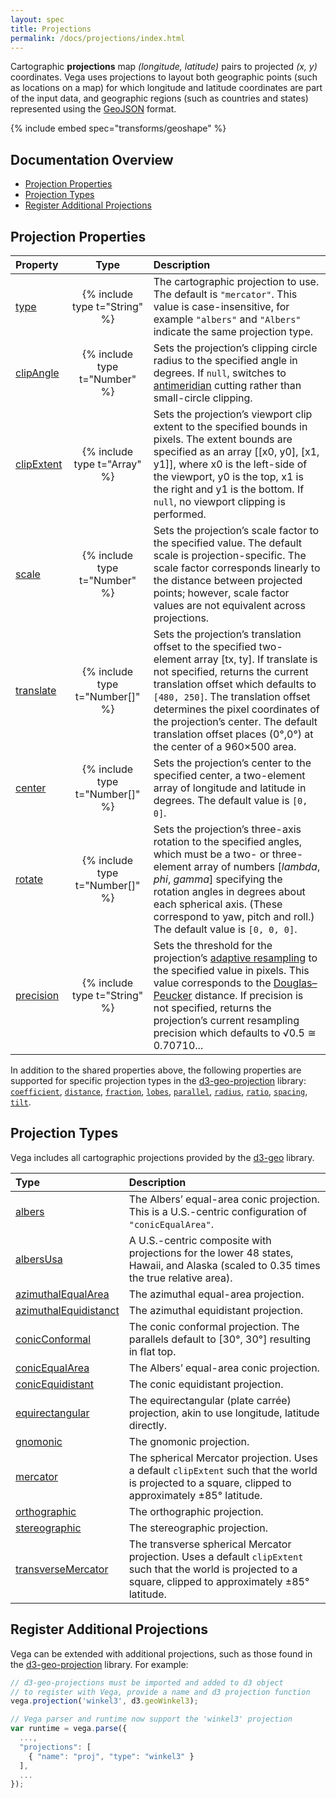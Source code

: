 ```yaml
---
layout: spec
title: Projections
permalink: /docs/projections/index.html
---
```


Cartographic **projections** map _(longitude, latitude)_ pairs to projected _(x, y)_ coordinates. Vega uses projections to layout both geographic points (such as locations on a map) for which longitude and latitude coordinates are part of the input data, and geographic regions (such as countries and states) represented using the [GeoJSON](https://en.wikipedia.org/wiki/GeoJSON) format.

{% include embed spec="transforms/geoshape" %}

## Documentation Overview

- [Projection Properties](#properties)
- [Projection Types](#types)
- [Register Additional Projections](#register)

## <a name="properties"></a>Projection Properties

| Property      | Type          | Description    |
| :------------ |:-------------:| :------------- |
| [type](#projection-types) | {% include type t="String" %} | The cartographic projection to use. The default is `"mercator"`. This value is case-insensitive, for example `"albers"` and `"Albers"` indicate the same projection type. |
| [clipAngle](https://github.com/d3/d3-geo#projection_clipAngle) | {% include type t="Number" %} | Sets the projection’s clipping circle radius to the specified angle in degrees. If `null`, switches to [antimeridian](http://bl.ocks.org/mbostock/3788999) cutting rather than small-circle clipping.|
| [clipExtent](https://github.com/d3/d3-geo#projection_clipExtent) | {% include type t="Array" %} | Sets the projection’s viewport clip extent to the specified bounds in pixels. The extent bounds are specified as an array [[x0, y0], [x1, y1]], where x0 is the left-side of the viewport, y0 is the top, x1 is the right and y1 is the bottom. If `null`, no viewport clipping is performed. |
| [scale](https://github.com/d3/d3-geo#projection_scale) | {% include type t="Number" %} | Sets the projection’s scale factor to the specified value. The default scale is projection-specific. The scale factor corresponds linearly to the distance between projected points; however, scale factor values are not equivalent across projections. |
| [translate](https://github.com/d3/d3-geo#projection_translate) | {% include type t="Number[]" %} | Sets the projection’s translation offset to the specified two-element array [tx, ty]. If translate is not specified, returns the current translation offset which defaults to `[480, 250]`. The translation offset determines the pixel coordinates of the projection’s center. The default translation offset places (0&deg;,0&deg;) at the center of a 960&times;500 area.|
| [center](https://github.com/d3/d3-geo#projection_center) | {% include type t="Number[]" %} | Sets the projection’s center to the specified center, a two-element array of longitude and latitude in degrees. The default value is `[0, 0]`.|
| [rotate](https://github.com/d3/d3-geo#projection_rotate) | {% include type t="Number[]" %} | Sets the projection’s three-axis rotation to the specified angles, which must be a two- or three-element array of numbers [_lambda_, _phi_, _gamma_] specifying the rotation angles in degrees about each spherical axis. (These correspond to yaw, pitch and roll.) The default value is `[0, 0, 0]`.|
| [precision](https://github.com/d3/d3-geo#projection_precision) | {% include type t="String" %} | Sets the threshold for the projection’s [adaptive resampling](http://bl.ocks.org/mbostock/3795544) to the specified value in pixels. This value corresponds to the [Douglas–Peucker](http://en.wikipedia.org/wiki/Ramer%E2%80%93Douglas%E2%80%93Peucker_algorithm) distance. If precision is not specified, returns the projection’s current resampling precision which defaults to √0.5 ≅ 0.70710...|

In addition to the shared properties above, the following properties are supported for specific projection types in the [d3-geo-projection](https://github.com/d3/d3-geo-projection) library:
[`coefficient`](https://github.com/d3/d3-geo-projection#hammer_coefficient),
[`distance`](https://github.com/d3/d3-geo-projection#satellite_distance),
[`fraction`](https://github.com/d3/d3-geo-projection#bottomley_fraction),
[`lobes`](https://github.com/d3/d3-geo-projection#berghaus_lobes),
[`parallel`](https://github.com/d3/d3-geo-projection#armadillo_parallel),
[`radius`](https://github.com/d3/d3-geo-projection#gingery_radius),
[`ratio`](https://github.com/d3/d3-geo-projection#hill_ratio),
[`spacing`](https://github.com/d3/d3-geo-projection#lagrange_spacing),
[`tilt`](https://github.com/d3/d3-geo-projection#satellite_tilt).

## <a name="types"></a>Projection Types

Vega includes all cartographic projections provided by the [d3-geo](https://github.com/d3/d3-geo#) library.

| Type          | Description   |
| :------------ |:------------- |
| [albers](https://github.com/d3/d3-geo#geoAlbers)          | The Albers’ equal-area conic projection. This is a U.S.-centric configuration of `"conicEqualArea"`. |
| [albersUsa](https://github.com/d3/d3-geo#geoAlbersUsa) | A U.S.-centric composite with projections for the lower 48 states, Hawaii, and Alaska (scaled to 0.35 times the true relative area). |
| [azimuthalEqualArea](https://github.com/d3/d3-geo#geoAzimuthalEqualArea) | The azimuthal equal-area projection. |
| [azimuthalEquidistanct](https://github.com/d3/d3-geo#geoAzimuthalEquidistant) | The azimuthal equidistant projection. |
| [conicConformal](https://github.com/d3/d3-geo#geoConicConformal) | The conic conformal projection. The parallels default to [30&deg;, 30&deg;] resulting in flat top. |
| [conicEqualArea](https://github.com/d3/d3-geo#geoConicEqualArea) | The Albers’ equal-area conic projection. |
| [conicEquidistant](https://github.com/d3/d3-geo#geoConicEquidistant) | The conic equidistant projection. |
| [equirectangular](https://github.com/d3/d3-geo#geoEquirectangular) | The equirectangular (plate carr&eacute;e) projection, akin to use longitude, latitude directly. |
| [gnomonic](https://github.com/d3/d3-geo#geoGnomonic) | The gnomonic projection. |
| [mercator](https://github.com/d3/d3-geo#geoMercator) | The spherical Mercator projection. Uses a default `clipExtent` such that the world is projected to a square, clipped to approximately ±85&deg; latitude. |
| [orthographic](https://github.com/d3/d3-geo#geoOrthographic) | The orthographic projection. |
| [stereographic](https://github.com/d3/d3-geo#geoStereographic) | The stereographic projection. |
| [transverseMercator](https://github.com/d3/d3-geo#geoTransverseMercator) | The transverse spherical Mercator projection. Uses a default `clipExtent` such that the world is projected to a square, clipped to approximately ±85&deg; latitude. |

## <a name="register"></a>Register Additional Projections

Vega can be extended with additional projections, such as those found in the [d3-geo-projection](https://github.com/d3/d3-geo-projection) library. For example:

```js
// d3-geo-projections must be imported and added to d3 object
// to register with Vega, provide a name and d3 projection function
vega.projection('winkel3', d3.geoWinkel3);

// Vega parser and runtime now support the 'winkel3' projection
var runtime = vega.parse({
  ...,
  "projections": [
    { "name": "proj", "type": "winkel3" }
  ],
  ...
});
```
